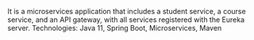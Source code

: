 It is a microservices application that includes a student service, a course service, and an API gateway, with all services registered with the Eureka server. 
Technologies: Java 11, Spring Boot, Microservices, Maven
